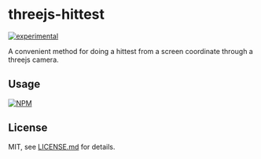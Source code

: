 # threejs-hittest

[![experimental](http://badges.github.io/stability-badges/dist/experimental.svg)](http://github.com/badges/stability-badges)

A convenient method for doing a hittest from a screen coordinate through a threejs camera.

## Usage

[![NPM](https://nodei.co/npm/threejs-hittest.png)](https://nodei.co/npm/threejs-hittest/)

## License

MIT, see [LICENSE.md](http://github.com/bunnybones1/threejs-hittest/blob/master/LICENSE.md) for details.
